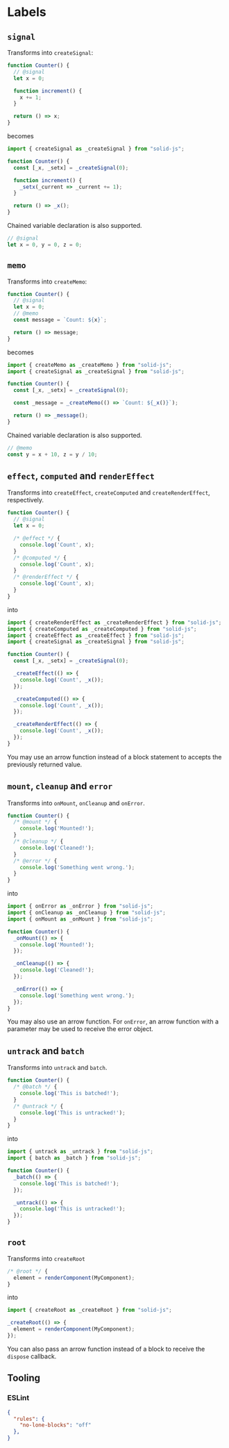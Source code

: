 # Labels

## `signal`

Transforms into `createSignal`:

```js
function Counter() {
  // @signal
  let x = 0;

  function increment() {
    x += 1;
  }

  return () => x;
}
```

becomes

```js
import { createSignal as _createSignal } from "solid-js";

function Counter() {
  const [_x, _setx] = _createSignal(0);

  function increment() {
    _setx(_current => _current += 1);
  }

  return () => _x();
}
```

Chained variable declaration is also supported.

```js
// @signal
let x = 0, y = 0, z = 0;
```

## `memo`

Transforms into `createMemo`:

```js
function Counter() {
  // @signal
  let x = 0;
  // @memo
  const message = `Count: ${x}`;

  return () => message;
}
```

becomes

```js
import { createMemo as _createMemo } from "solid-js";
import { createSignal as _createSignal } from "solid-js";

function Counter() {
  const [_x, _setx] = _createSignal(0);

  const _message = _createMemo(() => `Count: ${_x()}`);

  return () => _message();
}
```

Chained variable declaration is also supported.

```js
// @memo
const y = x + 10, z = y / 10;
```

## `effect`, `computed` and `renderEffect`

Transforms into `createEffect`, `createComputed` and `createRenderEffect`, respectively.

```js
function Counter() {
  // @signal
  let x = 0;

  /* @effect */ {
    console.log('Count', x);
  }
  /* @computed */ {
    console.log('Count', x);
  }
  /* @renderEffect */ {
    console.log('Count', x);
  }
}
```

into

```js
import { createRenderEffect as _createRenderEffect } from "solid-js";
import { createComputed as _createComputed } from "solid-js";
import { createEffect as _createEffect } from "solid-js";
import { createSignal as _createSignal } from "solid-js";

function Counter() {
  const [_x, _setx] = _createSignal(0);

  _createEffect(() => {
    console.log('Count', _x());
  });

  _createComputed(() => {
    console.log('Count', _x());
  });

  _createRenderEffect(() => {
    console.log('Count', _x());
  });
}
```

You may use an arrow function instead of a block statement to accepts the previously returned value.

## `mount`, `cleanup` and `error`

Transforms into `onMount`, `onCleanup` and `onError`.

```js
function Counter() {
  /* @mount */ {
    console.log('Mounted!');
  }
  /* @cleanup */ {
    console.log('Cleaned!');
  }
  /* @error */ {
    console.log('Something went wrong.');
  }
}
```

into

```js
import { onError as _onError } from "solid-js";    
import { onCleanup as _onCleanup } from "solid-js";
import { onMount as _onMount } from "solid-js";    

function Counter() {
  _onMount(() => {
    console.log('Mounted!');
  });

  _onCleanup(() => {
    console.log('Cleaned!');
  });

  _onError(() => {
    console.log('Something went wrong.');
  });
}
```

You may also use an arrow function. For `onError`, an arrow function with a parameter may be used to receive the error object.

## `untrack` and `batch`

Transforms into `untrack` and `batch`.

```js
function Counter() {
  /* @batch */ {
    console.log('This is batched!');
  }
  /* @untrack */ {
    console.log('This is untracked!');
  }
}
```

into

```js
import { untrack as _untrack } from "solid-js";
import { batch as _batch } from "solid-js";

function Counter() {
  _batch(() => {
    console.log('This is batched!');
  });

  _untrack(() => {
    console.log('This is untracked!');
  });
}
```

## `root`

Transforms into `createRoot`

```js
/* @root */ {
  element = renderComponent(MyComponent);
}
```

into

```js
import { createRoot as _createRoot } from "solid-js";

_createRoot(() => {
  element = renderComponent(MyComponent);
});
```

You can also pass an arrow function instead of a block to receive the `dispose` callback.

## Tooling

### ESLint

```json
{
  "rules": {
    "no-lone-blocks": "off"
  },
}
```
